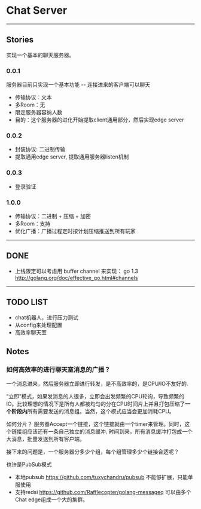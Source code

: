 # Chat Server

---
## Stories

实现一个基本的聊天服务器。

### 0.0.1
服务器目前只实现一个基本功能 -- 连接进来的客户端可以聊天

 * 传输协议：文本
 * 多Room：无
 * 限定服务器容纳人数
 * 目的：这个服务器的进化开始提取client通用部分，然后实现edge server

### 0.0.2
 * 封装协议: 二进制传输
 * 提取通用edge server, 提取通用服务器listen机制

### 0.0.3
 * 登录验证

### 1.0.0
 * 传输协议：二进制 + 压缩 + 加密
 * 多Room：支持
 * 优化广播：广播过程定时按计划压缩推送到所有玩家 


---
## DONE
* 上线限定可以考虑用 buffer channel 来实现： go 1.3 http://golang.org/doc/effective_go.html#channels

---

## TODO LIST

* chat机器人，进行压力测试
* 从config来处理配置
* 高效率聊天室


## Notes

### 如何高效率的进行聊天室消息的广播？

一个消息进来，然后服务器立即进行转发，是不高效率的，是CPU/IO不友好的.

“立即”模式，如果发消息的人很多，立即会出发频繁的CPU轮询，导致频繁的IO。比较理想的情况下是所有人都被均匀的分在CPU时间片上并且打包压缩了**一个阶段内**所有需要发送的消息组。当然，这个模式应当会更加消耗CPU。

如何分片？
服务器Accept一个链接，这个链接就由一个timer来管理。同时，这个链接组应该还有一条自己独立的消息缓冲.
时间到来，所有消息缓冲打包成一个大消息，批量发送到所有客户端。

接下来的问题是，一个服务器分多少个组，每个组管理多少个链接合适呢？

也许是PubSub模式
* 本地pubsub https://github.com/tuxychandru/pubsub 不能够扩展，只能单服使用
* 支持redsi https://github.com/Rafflecopter/golang-messageq 可以由多个Chat edge组成一个大的集群。

